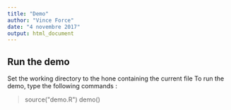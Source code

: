 ```yaml
---
title: "Demo"
author: "Vince Force"
date: "4 novembre 2017"
output: html_document
---
```

## Run the demo
Set the working directory to the hone containing the current file
To run the demo, type the following commands :
> source("demo.R")
> demo()